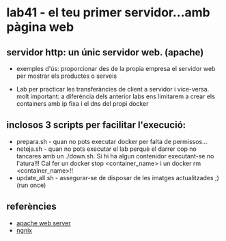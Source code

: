 # lab41 - el teu primer servidor...amb pàgina web
## servidor http: un únic servidor web. (apache) 

- exemples d'ús: proporcionar des de la propia empresa el servidor web per mostrar els productes o serveis


- Lab per practicar les transferàncies de client a servidor i vice-versa.
molt important: a diferència dels anterior labs ens limitarem a crear els containers amb ip fixa i el dns del propi docker


## inclosos 3 scripts per facilitar l'execució:

- prepara.sh - quan no pots executar docker per falta de permissos...
- neteja.sh - quan no pots executar el lab perquè el darrer cop no tancares amb un ./down.sh. Si hi ha algun contenidor executant-se no l'atura!!! Cal fer un docker stop <container_name>  i un docker rm <container_name>!!
- update_all.sh - assegurar-se de disposar de les imatges actualitzades ;) (run once)

## referències
- [apache web server](https://httpd.apache.org/)
- [ngnix](https://www.nginx.com/)
